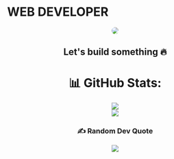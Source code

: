# WEB DEVELOPER
<center>
<img style="display:inline;border-radius:50px" src="https://upload.wikimedia.org/wikipedia/commons/thumb/9/94/MERN-logo.png/640px-MERN-logo.png"/>


## Let's build something 🔥

<!---
ManishMadan2882/ManishMadan2882 is a ✨ special ✨ repository because its `README.md` (this file) appears on your GitHub profile.
You can click the Preview link to take a look at your changes.
--->
# 📊 GitHub Stats:
![](https://github-readme-streak-stats.herokuapp.com/?user=ManishMadan2882&theme=dark&hide_border=false)<br/>
![](https://github-readme-stats.vercel.app/api/top-langs/?username=ManishMadan2882&theme=dark&hide_border=false&include_all_commits=false&count_private=false&layout=compact)

### ✍️ Random Dev Quote
![](https://quotes-github-readme.vercel.app/api?type=horizontal&theme=dark)
</center>

